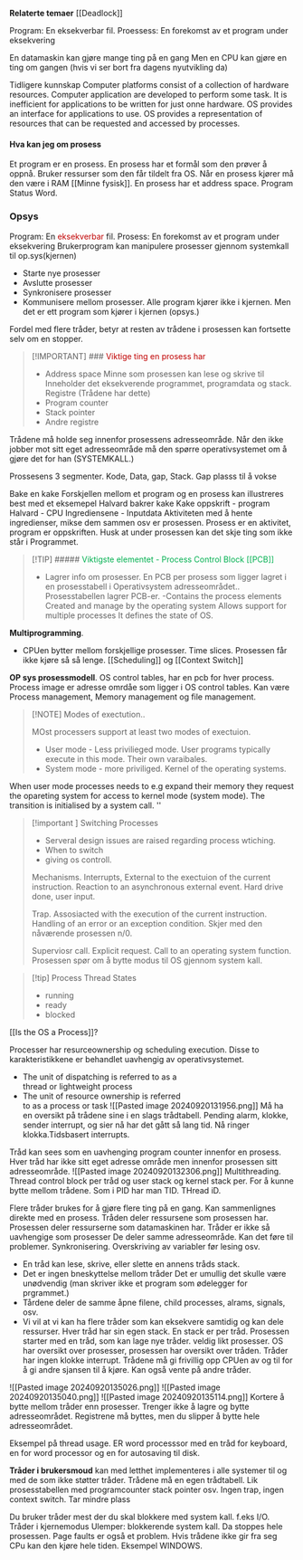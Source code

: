 **Relaterte temaer**
[[Deadlock]]

Program: En eksekverbar fil.
Proessess: En forekomst av et program under eksekvering

En datamaskin kan gjøre mange ting på en gang
 Men en CPU kan gjøre en ting om gangen (hvis vi ser bort fra dagens nyutvikling da)

Tidligere kunnskap
Computer platforms consist of a collection of hardware resources. Computer application are developed to perform some task. It is inefficient for applications to be written for just onne hardware.
OS provides an interface for applications to use. OS provides a representation of resources that can be requested and accessed by processes. 

#### Hva kan jeg om prosess
Et program er en prosess. En prosess har et formål som den prøver å oppnå. Bruker ressurser som den får tildelt fra OS. Når en prosess kjører må den være i RAM [[Minne fysisk]]. En prosess har et address space. Program Status Word. 

### Opsys
Program: En <span style="color:rgb(192, 0, 0)">eksekverbar</span> fil.
Prosess: En forekomst av et program under eksekvering
Brukerprogram kan manipulere prosesser gjennom systemkall til op.sys(kjernen)
- Starte nye prosesser
- Avslutte prosesser
- Synkronisere prosesser
- Kommunisere mellom prosesser. 
Alle program kjører ikke i kjernen. Men det er ett program som kjører i kjernen (opsys.)


Fordel med flere tråder, betyr at resten av trådene i prosessen kan fortsette selv om en stopper.

> [!IMPORTANT] ### <span style="color:rgb(192, 0, 0)">Viktige ting en prosess har</span>
> 
> - Address space
> 	Minne som prosessen kan lese og skrive til 
> 	Inneholder det eksekverende programmet, programdata og stack.
> Registre (Trådene har dette)
> - Program counter
> - Stack pointer
> - Andre registre

Trådene må holde seg innenfor prosessens adresseområde. Når den ikke jobber mot sitt eget adresseområde må den spørre operativsystemet om å gjøre det for han (SYSTEMKALL.)


Prossesens 3 segmenter.
Kode, Data, gap, Stack. Gap plasss til å vokse

Bake en kake
	Forskjellen mellom et program og en prosess kan illustreres best med et eksemepel
		Halvard bakrer kake
			Kake oppskrift - program
			Halvard - CPU
			Ingrediensene - Inputdata
			Aktiviteten med å hente ingredienser, mikse dem sammen osv er prosessen. 
	Prosess er en aktivitet, program er oppskriften.
	Husk at under prosessen kan det skje ting som ikke står i Programmet. 


> [!TIP] ##### <span style="color:rgb(0, 176, 80)">Viktigste elementet - Process Control Block [[PCB]]</span>
> 
> - Lagrer info om prosesser.
> En PCB per prosess som ligger lagret i en prosesstabell i Operativsystem adresseområdet.. Prosesstabellen lagrer PCB-er. 
> 	-Contains the process elements
> 	Created and manage by the operating system
> 	Allows support for multiple processes
> 	It defines the state of OS.
> 

**Multiprogramming**.
- CPUen bytter mellom forskjellige prosesser. Time slices. Prosessen får ikke kjøre så så lenge.
[[Scheduling]] og [[Context Switch]]



**OP sys prosessmodell**.
OS control tables, har en pcb for hver process.  Process image er adresse omrdåe som ligger i OS control tables. 
Kan være Process management, Memory management og file management.  

> [!NOTE] Modes of exectution..
>
> 
> MOst processers support at least two modes of exectuion.
> - User mode - Less privilieged mode. User programs typically execute in this mode. Their own varaibales.
> - System mode - more priviliged. Kernel of the operating systems.

When user mode processes needs to e.g expand their memory they request the opareting system for access to kernel mode (system mode). The transition is initialised by a system call. 
''

> [!important ] Switching Processes
> 
> - Serveral design issues are raised regarding process wtiching. 
> - When to switch
> - giving os controll.
> 
> Mechanisms. 
> Interrupts, External to the exectuion of the current instruction. Reaction to an asynchronous external event. Hard drive done, user input.
> 
> Trap. Assosiacted with the execution of the current instruction. Handling of an error or an exception condition. Skjer med den nåværende prosessen n/0. 
> 
> Superviosr call. Explicit request. Call to an operating system function. Prosessen spør om å bytte modus til OS gjennom system kall. 

>[!tip] Process Thread States
>- running
>- ready 
>- blocked

[[Is the OS a Process]]?


Processer har resurceownership og scheduling execution.
Disse to karakteristikkene er behandlet uavhengig av operativsystemet. 

- The unit of dispatching is referred to as a  
thread or lightweight process  
- The unit of resource ownership is referred  
to as a process or task
![[Pasted image 20240920131956.png]]
Må ha en oversikt på trådene sine i en slags trådtabell. 
Pending alarm, klokke, sender interrupt, og sier nå har det gått så lang tid. Nå ringer klokka.Tidsbasert interrupts. 

Tråd kan sees som en uavhenging program counter innenfor en prosess. Hver tråd har ikke sitt eget adresse område men innenfor  prosessen sitt adresseområde. 
![[Pasted image 20240920132306.png]]
Multithreading. Thread control block per tråd og user stack og kernel stack per. For å kunne bytte mellom trådene. Som i PID har man TID. THread iD.

Flere tråder brukes for å gjøre flere ting på en gang.
Kan sammenlignes direkte med en prosess.  Tråden deler ressursene som prosessen har. Prosessen deler ressurserne som datamaskinen har.
Tråder er ikke så uavhengige som prosesser
De deler samme adresseområde.
Kan det føre til problemer.
Synkronisering. Overskriving av variabler før lesing osv. 
- En tråd kan lese, skrive, eller slette en annens tråds stack.
- Det er ingen bneskyttelse mellom tråder
	Det er umullig
	det skulle være unødvendig (man skriver ikke et program som ødelegger for prgrammet.)
- Tårdene deler de samme åpne filene, child processes, alrams, signals, osv.
- Vi vil at vi kan ha flere tråder som kan eksekvere samtidig og kan dele ressurser. 
Hver tråd har sin egen stack. En stack er per tråd. Prosessen starter med en tråd, som kan lage nye tråder. veldig likt prosesser. OS har oversikt over prosesser, prosessen har oversikt over tråden.
Tråder har ingen klokke interrupt. Trådene må gi frivillig opp CPUen av og til for å gi andre sjansen til å kjøre. Kan også vente på andre tråder. 

![[Pasted image 20240920135026.png]]
![[Pasted image 20240920135040.png]]
![[Pasted image 20240920135114.png]]
 Kortere å bytte mellom tråder enn prosesser. Trenger ikke å lagre og bytte adresseområdet. Registrene må byttes, men du slipper å bytte hele adresseområdet. 

Eksempel på thread usage. ER word processsor med en tråd for keyboard, en for word processor og en for autosaving til disk. 

**Tråder i brukersmoud**
kan med letthet implementeres i alle systemer til og med de som ikke støtter tråder. 
Trådene må en egen trådtabell.
Lik prosesstabellen med programcounter stack pointer osv.
Ingen trap, ingen context switch. Tar mindre plass

Du bruker tråder mest der du skal blokkere med system kall. f.eks I/O. 
Tråder i kjernemodus
Ulemper: blokkerende system kall. Da stoppes hele prosessen. 
Page faults er også et problem.
Hvis trådene ikke gir fra seg CPu kan den kjøre hele tiden. Eksempel WINDOWS. 